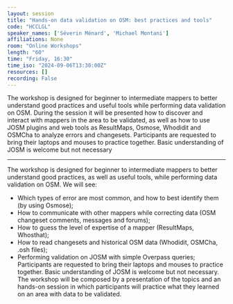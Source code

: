 ```yaml
---
layout: session
title: "Hands-on data validation on OSM: best practices and tools"
code: "HCCLGL"
speaker_names: ['Séverin Ménard', 'Michael Montani']
affiliations: None
room: "Online Workshops"
length: "60"
time: "Friday, 16:30"
time_iso: "2024-09-06T13:30:00Z"
resources: []
recording: False
---
```


The workshop is designed for beginner to intermediate mappers to better understand good practices and useful tools while performing data validation on OSM.
During the session it will be presented how to discover and interact with mappers in the area to be validated, as well as how to use JOSM plugins and web tools as ResultMaps, Osmose, Whodidit and OSMCha to analyze errors and changesets.
Participants are requested to bring their laptops and mouses to practice together. Basic understanding of JOSM is welcome but not necessary

<hr>

The workshop is designed for beginner to intermediate mappers to better understand good practices, as well as useful tools, while performing data validation on OSM. 
We will see:
- Which types of error are most common, and how to best identify them (by using Osmose);
- How to communicate with other mappers while correcting data (OSM changeset comments, messages and forums);
- How to guess the level of expertise of a mapper (ResultMaps, Whosthat);
- How to read changesets and historical OSM data (Whodidit, OSMCha, .osh files);
- Performing validation on JOSM with simple Overpass queries;
Participants are requested to bring their laptops and mouses to practice together. Basic understanding of JOSM is welcome but not necessary. The workshop will be composed by a presentation of the topics and an hands-on session in which participants will  practice what they learned on an area with data to be validated.

